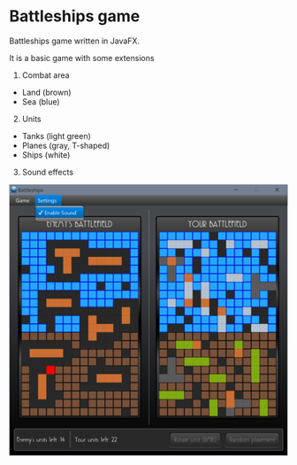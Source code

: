 # Battleships game
Battleships game written in JavaFX.

It is a basic game with some extensions
1. Combat area
  * Land (brown)
  * Sea  (blue)
2. Units
  * Tanks (light green)
  * Planes (gray, T-shaped)
  * Ships (white)
3. Sound effects

![Battleships screenshot](/img/screenshot.png)
